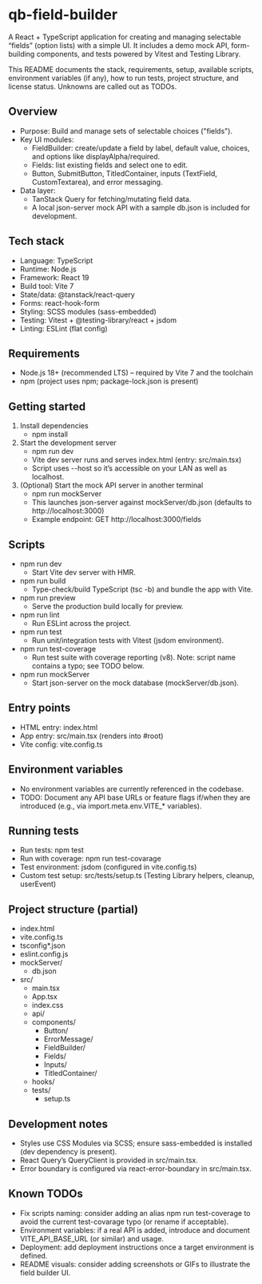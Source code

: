 # qb-field-builder

A React + TypeScript application for creating and managing selectable “fields” (option lists) with a simple UI. It includes a demo mock API, form-building components, and tests powered by Vitest and Testing Library.

This README documents the stack, requirements, setup, available scripts, environment variables (if any), how to run tests, project structure, and license status. Unknowns are called out as TODOs.

## Overview

- Purpose: Build and manage sets of selectable choices ("fields").
- Key UI modules:
  - FieldBuilder: create/update a field by label, default value, choices, and options like displayAlpha/required.
  - Fields: list existing fields and select one to edit.
  - Button, SubmitButton, TitledContainer, inputs (TextField, CustomTextarea), and error messaging.
- Data layer:
  - TanStack Query for fetching/mutating field data.
  - A local json-server mock API with a sample db.json is included for development.

## Tech stack

- Language: TypeScript
- Runtime: Node.js
- Framework: React 19
- Build tool: Vite 7
- State/data: @tanstack/react-query
- Forms: react-hook-form
- Styling: SCSS modules (sass-embedded)
- Testing: Vitest + @testing-library/react + jsdom
- Linting: ESLint (flat config)

## Requirements

- Node.js 18+ (recommended LTS) – required by Vite 7 and the toolchain
- npm (project uses npm; package-lock.json is present)

## Getting started

1. Install dependencies
   - npm install
2. Start the development server
   - npm run dev
   - Vite dev server runs and serves index.html (entry: src/main.tsx)
   - Script uses --host so it’s accessible on your LAN as well as localhost.
3. (Optional) Start the mock API server in another terminal
   - npm run mockServer
   - This launches json-server against mockServer/db.json (defaults to http://localhost:3000)
   - Example endpoint: GET http://localhost:3000/fields

## Scripts

- npm run dev
  - Start Vite dev server with HMR.
- npm run build
  - Type-check/build TypeScript (tsc -b) and bundle the app with Vite.
- npm run preview
  - Serve the production build locally for preview.
- npm run lint
  - Run ESLint across the project.
- npm run test
  - Run unit/integration tests with Vitest (jsdom environment).
- npm run test-coverage
  - Run test suite with coverage reporting (v8). Note: script name contains a typo; see TODO below.
- npm run mockServer
  - Start json-server on the mock database (mockServer/db.json).

## Entry points

- HTML entry: index.html
- App entry: src/main.tsx (renders <App /> into #root)
- Vite config: vite.config.ts

## Environment variables

- No environment variables are currently referenced in the codebase.
- TODO: Document any API base URLs or feature flags if/when they are introduced (e.g., via import.meta.env.VITE_* variables).

## Running tests

- Run tests: npm test
- Run with coverage: npm run test-covarage
- Test environment: jsdom (configured in vite.config.ts)
- Custom test setup: src/tests/setup.ts (Testing Library helpers, cleanup, userEvent)

## Project structure (partial)

- index.html
- vite.config.ts
- tsconfig*.json
- eslint.config.js
- mockServer/
  - db.json
- src/
  - main.tsx
  - App.tsx
  - index.css
  - api/
  - components/
    - Button/
    - ErrorMessage/
    - FieldBuilder/
    - Fields/
    - Inputs/
    - TitledContainer/
  - hooks/
  - tests/
    - setup.ts

## Development notes

- Styles use CSS Modules via SCSS; ensure sass-embedded is installed (dev dependency is present).
- React Query’s QueryClient is provided in src/main.tsx.
- Error boundary is configured via react-error-boundary in src/main.tsx.

## Known TODOs

- Fix scripts naming: consider adding an alias npm run test-coverage to avoid the current test-covarage typo (or rename if acceptable).
- Environment variables: if a real API is added, introduce and document VITE_API_BASE_URL (or similar) and usage.
- Deployment: add deployment instructions once a target environment is defined.
- README visuals: consider adding screenshots or GIFs to illustrate the field builder UI.

